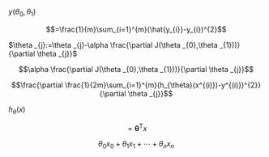 $y(\theta _{0},\theta _{1})$

$$=\frac{1}{m}\sum_{i=1}^{m}(\hat{y_{i}}-y_{i})^{2}$$

$\theta _{j}:=\theta _{j}-\alpha \frac{\partial J(\theta _{0},\theta _{1}))}{\partial \theta _{j}}$



$$\alpha \frac{\partial J(\theta _{0},\theta _{1}))}{\partial \theta _{j}}$$


$$\frac{\partial \frac{1}{2m}\sum_{i=1}^{m}(h_{\theta}(x^{(i)})-y^{(i)})^{2}}{\partial \theta _{j}}$$



$h_{\theta }(x)$

$$= \mathbf{\theta }^\mathrm{T}x$$

$$\theta _{0}x_{0}+\theta _{1}x_{1}+\cdots +\theta _{n}x_{n}$$
